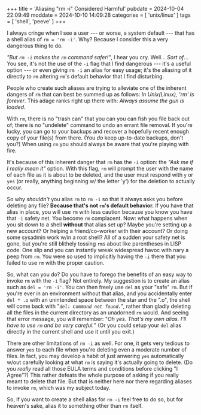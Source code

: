 +++
title = 'Aliasing "rm -i" Considered Harmful'
pubdate = 2024-10-04 22:09:49
moddate = 2024-10-10 14:09:28
categories = [ 'unix/linux' ]
tags = [ 'shell', 'peeve' ]
+++

I always cringe when I see a user
--- or worse, a system default ---
that has a shell alias of `rm = 'rm -i'`.
Why? Because I consider this a very dangerous thing to do.
<!--more-->

*"But `rm -i` makes the `rm` command safer!"*, I hear you cry.
Well... *Sort of*...
You see,
it's not the use of the `-i` flag that I find dangerous
--- it's a useful option ---
or even giving `rm -i` an alias for easy usage;
it's the aliasing of it directly to `rm`
altering `rm`'s default behavior
that I find disturbing.

People who create such aliases
are trying to alleviate one of the inherent dangers of `rm`
that can best be summed up as follows:
*In Unix(Linux), 'rm' is forever*.
This adage ranks right up there with:
*Always assume the gun is loaded.*

With `rm`, there is no "trash can"
that you can you can fish you file back out of;
there is no "undelete" command to undo an errant file removal.
If you're lucky, you can go to your backups
and recover a hopefully recent enough copy of your file(s) from there.
(You *do* keep up-to-date backups, don't you?)
When using `rm` you should always be aware that you're playing with fire.

It's because of this inherent danger that `rm` has the `-i` option:
the *"Ask me if I really mean it"* option.
With this flag, `rm` will prompt the user
with the name of each file as it is about to be deleted,
and the user must respond with `y` or `yes`
(or really, anything beginning w/ the letter 'y')
for the deletion to actually occur.

So why *shouldn't* you alias `rm` to `rm -i`
so that it always asks you before deleting any file?
**Because that's not `rm`'s default behavior.**
If you have that alias in place,
you will use `rm` with less caution
because you know you have that `-i` safety net.
You become `rm` complacent.
Now: what happens when you sit down to a shell
**without** that alias set up?
Maybe you're setting up a new account?
Or helping a friend/co-worker with their account?
Or doing some sysadmin work w/in a root shell?
All of a sudden your safety net is gone,
but you're still blithely tossing `rm`s about
like parentheses in LISP code.
One slip and you can instantly
wreak widespread havoc
with nary a peep from `rm`.
You were so used to implicitly having the `-i` there
that you failed to use `rm` with the proper caution.

So, what can you do?
Do you have to forego the benefits of
an easy way to invoke `rm` with the `-i` flag?
Not entirely.
My suggestion is to create an alias such as `del = 'rm -i'`.
You can then freely use `del` as your "safe" `rm`.
But if you're ever in an environment without that alias,
and you accidentally enter `del * .o`
with an unintended space between the star and the ".o",
the shell will come back with "*`del: Command not found.`*",
rather than gladly deleting all the files in the current directory
as an unadorned `rm` would.
And seeing that error message, you will remember:
"*Oh yes. That's my own alias.
I'll have to use `rm` and be very careful.*"
(Or you could setup your `del` alias directly
in the current shell and use it until you exit.)

There are other limitations of `rm -i` as well.
For one, it gets very tedious to answer `yes` to each file
when you're deleting even a moderate number of files.
In fact, you may develop a habit of just anwering `yes` automatically
w/out carefully looking at what `rm` is saying it's actually going to delete.
(Do you *really* read all those EULA terms and conditions
before clicking "I Agree"?)
This rather defeats the whole purpose
of asking if you really meant to delete that file.
But that is neither here nor there regarding aliases to invoke `rm`,
which was my subject today.

So, if you want to create a shell alias for `rm -i` feel free to do so, 
but for heaven's sake, alias it to something other than `rm` itself.

